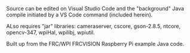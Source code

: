 Source can be edited on Visual Studio Code and the "background" Java compile initiated by a VS Code command (included herein).

ALso requires "jar" libraries:
cameraserver, cscore, gson-2.8.5, ntcore, opencv-347, wpiHal, wpilibj, wpiutil.

Built up from the FRC/WPI FRCVISION Raspberry Pi example Java code.
